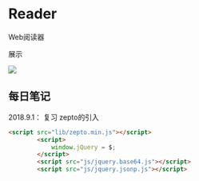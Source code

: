 # Reader
Web阅读器

展示

![](https://github.com/uchiyamakoki/Reader/tree/blob/master/img/1.png)

## 每日笔记

2018.9.1：
复习 zepto的引入
``` HTML
<script src="lib/zepto.min.js"></script>
		<script>
			window.jQuery = $;
		</script>
		<script src="js/jquery.base64.js"></script>
		<script src="js/jquery.jsonp.js"></script>
```

